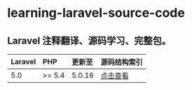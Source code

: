 # learning-laravel-source-code
Laravel 注释翻译、源码学习、完整包。
---

 Laravel | PHP | 更新至 | 源码结构索引
:--------|:----|:-------|------
5.0 | >= 5.4 | 5.0.16 | [点击查看](https://github.com/5-say/learning-laravel-source-code/blob/5.0/Index.md)